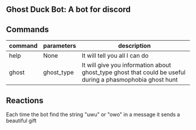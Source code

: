 ## Ghost Duck Bot: A bot for discord

## Commands

 command | parameters | description |
|--------|------------|-------------|
| help | None | It will tell you all I can do |
| ghost | ghost_type | It will give you information about ghost_type ghost that could be useful during a phasmophobia ghost hunt |


## Reactions
Each time the bot find the string "uwu" or "owo" in a message it sends a beautiful gift
